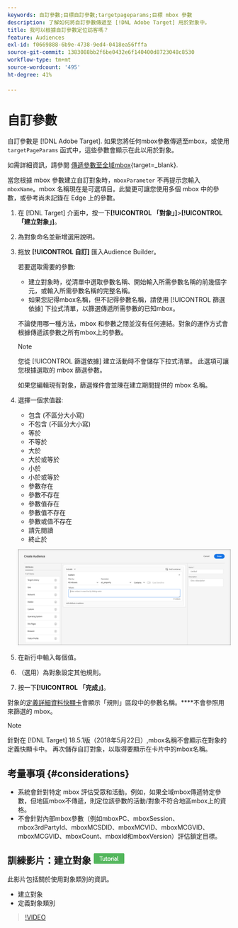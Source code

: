 ```yaml
---
keywords: 自訂參數;目標自訂參數;targetpageparams;目標 mbox 參數
description: 了解如何將自訂參數傳遞至 [!DNL Adobe Target] 用於對象中。
title: 我可以根據自訂參數定位訪客嗎？
feature: Audiences
exl-id: f0669888-6b9e-4738-9ed4-0418ea56fffa
source-git-commit: 1383088bb2f6be0432e6f140400d8723048c8530
workflow-type: tm+mt
source-wordcount: '495'
ht-degree: 41%

---
```


# 自訂參數

自訂參數是 [!DNL Adobe Target]. 如果您將任何mbox參數傳遞至mbox，或使用 `targetPageParams` 函式中，這些參數會顯示在此以用於對象。

如需詳細資訊，請參閱 [傳遞參數至全域mbox](https://experienceleague.corp.adobe.com/docs/target-dev/developer/client-side/global-mbox/pass-parameters-to-global-mbox.html){target=_blank}.

當您根據 mbox 參數建立自訂對象時，`mboxParameter` 不再提示您輸入 `mboxName`。mbox 名稱現在是可選項目。此變更可讓您使用多個 mbox 中的參數，或參考尚未記錄在 Edge 上的參數。

1. 在 [!DNL Target] 介面中，按一下&#x200B;**[!UICONTROL 「對象」]**>**[!UICONTROL 「建立對象」]**。
1. 為對象命名並新增選用說明。
1. 拖放 **[!UICONTROL 自訂]** 匯入Audience Builder。

   若要選取需要的參數:

   * 建立對象時，從清單中選取參數名稱、開始輸入所需參數名稱的前幾個字元，或輸入所需參數名稱的完整名稱。
   * 如果您記得mbox名稱，但不記得參數名稱，請使用 [!UICONTROL 篩選依據] 下拉式清單，以篩選傳遞所需參數的已知mbox。

   不論使用哪一種方法，mbox 和參數之間並沒有任何連結。對象的運作方式會根據傳遞該參數之所有mbox上的參數。

   >[!NOTE]
   >
   >您從 [!UICONTROL 篩選依據] 建立活動時不會儲存下拉式清單。 此選項可讓您根據選取的 mbox 篩選參數。

   如果您編輯現有對象，篩選條件會並陳在建立期間提供的 mbox 名稱。

1. 選擇一個求值器:

   * 包含 (不區分大小寫)
   * 不包含 (不區分大小寫)
   * 等於
   * 不等於
   * 大於
   * 大於或等於
   * 小於
   * 小於或等於
   * 參數存在
   * 參數不存在
   * 參數值存在
   * 參數值不存在
   * 參數或值不存在
   * 請先閱讀
   * 終止於

   ![自訂參數受眾](assets/custom.png)

1. 在新行中輸入每個值。
1. （選用）為對象設定其他規則。
1. 按一下&#x200B;**[!UICONTROL 「完成」]**。

對象的[定義詳細資料快顯卡](/help/main/c-target/c-audiences/audiences.md#section_11B9C4A777E14D36BA1E925021945780)會顯示「規則」區段中的參數名稱。****&#x200B;不會參照用來篩選的 mbox。

>[!NOTE]
>
>針對在 [!DNL Target] 18.5.1版（2018年5月22日）,mbox名稱不會顯示在對象的定義快顯卡中。 再次儲存自訂對象，以取得要顯示在卡片中的mbox名稱。

## 考量事項 {#considerations}

* 系統會針對特定 mbox 評估受眾和活動。例如，如果全域mbox傳遞特定參數，但地區mbox不傳遞，則定位該參數的活動/對象不符合地區mbox上的資格。
* 不會針對內部mbox參數（例如mboxPC、mboxSession、mbox3rdPartyId、mboxMCSDID、mboxMCVID、mboxMCGVID、mboxMCGVID、mboxCount、mboxId和mboxVersion）評估鎖定目標。

## 訓練影片：建立對象 ![教學課程徽章](/help/main/assets/tutorial.png)

此影片包括關於使用對象類別的資訊。

* 建立對象
* 定義對象類別

>[!VIDEO](https://video.tv.adobe.com/v/17392)
